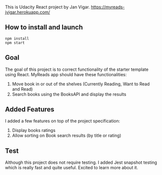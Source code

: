 This is Udacity React project by Jan Vigar.
https://myreads-jvigar.herokuapp.com/

## How to install and launch
```
npm install
npm start
```

## Goal

The goal of this project is to correct functionality of the starter template using React. MyReads app should have these functionalities:
1. Move book in or out of the shelves (Currently Reading, Want to Read and Read)
2. Search books using the BooksAPI and display the results

## Added Features

I added a few features on top of the project specification:
1. Display books ratings
2. Allow sorting on Book search results (by title or rating)

## Test

Although this project does not require testing. I added Jest snapshot testing which is really fast and quite useful. Excited to learn more about it.

